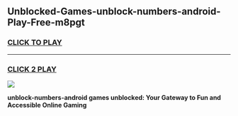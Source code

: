 
## Unblocked-Games-unblock-numbers-android-Play-Free-m8pgt
<h3>
<a href="https://premium76.site?title=unblock-numbers-android&ref=21A">CLICK TO PLAY</a></h3>
<hr>

<h3>
<a href="https://premium76.site?title=unblock-numbers-android&ref=21A">CLICK 2 PLAY</a>
  
</h3>

<a href="https://premium76.site?title=unblock-numbers-android&ref=21A"><img src="https://clearcache.store/games.png"></a>


**unblock-numbers-android games unblocked: Your Gateway to Fun and Accessible Online Gaming**
